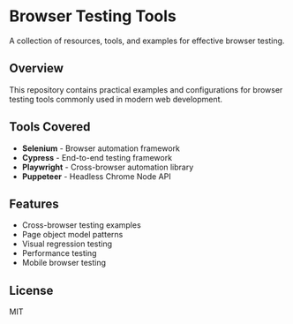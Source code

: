 # Browser Testing Tools

A collection of resources, tools, and examples for effective browser testing.

## Overview

This repository contains practical examples and configurations for browser testing tools commonly used in modern web development.

## Tools Covered

- **Selenium** - Browser automation framework
- **Cypress** - End-to-end testing framework
- **Playwright** - Cross-browser automation library
- **Puppeteer** - Headless Chrome Node API

## Features

- Cross-browser testing examples
- Page object model patterns
- Visual regression testing
- Performance testing
- Mobile browser testing

## License

MIT